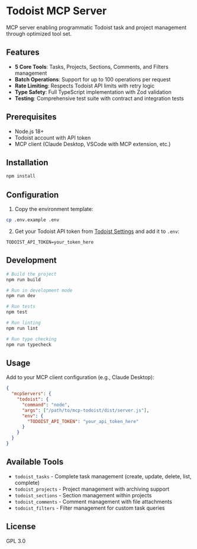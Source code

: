 # Todoist MCP Server

MCP server enabling programmatic Todoist task and project management through optimized tool set.

## Features

- **5 Core Tools**: Tasks, Projects, Sections, Comments, and Filters management
- **Batch Operations**: Support for up to 100 operations per request
- **Rate Limiting**: Respects Todoist API limits with retry logic
- **Type Safety**: Full TypeScript implementation with Zod validation
- **Testing**: Comprehensive test suite with contract and integration tests

## Prerequisites

- Node.js 18+
- Todoist account with API token
- MCP client (Claude Desktop, VSCode with MCP extension, etc.)

## Installation

```bash
npm install
```

## Configuration

1. Copy the environment template:
```bash
cp .env.example .env
```

2. Get your Todoist API token from [Todoist Settings](https://todoist.com/help/articles/find-your-api-token) and add it to `.env`:
```
TODOIST_API_TOKEN=your_token_here
```

## Development

```bash
# Build the project
npm run build

# Run in development mode
npm run dev

# Run tests
npm test

# Run linting
npm run lint

# Run type checking
npm run typecheck
```

## Usage

Add to your MCP client configuration (e.g., Claude Desktop):

```json
{
  "mcpServers": {
    "todoist": {
      "command": "node",
      "args": ["/path/to/mcp-todoist/dist/server.js"],
      "env": {
        "TODOIST_API_TOKEN": "your_api_token_here"
      }
    }
  }
}
```

## Available Tools

- `todoist_tasks` - Complete task management (create, update, delete, list, complete)
- `todoist_projects` - Project management with archiving support
- `todoist_sections` - Section management within projects
- `todoist_comments` - Comment management with file attachments
- `todoist_filters` - Filter management for custom task queries

## License

GPL 3.0
